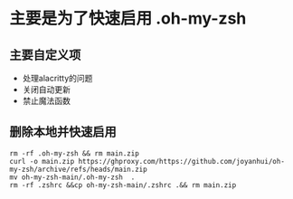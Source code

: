 # 主要是为了快速启用 .oh-my-zsh
## 主要自定义项
- 处理alacritty的问题
- 关闭自动更新
- 禁止魔法函数
## 删除本地并快速启用
```
rm -rf .oh-my-zsh && rm main.zip 
curl -o main.zip https://ghproxy.com/https://github.com/joyanhui/oh-my-zsh/archive/refs/heads/main.zip
mv oh-my-zsh-main/.oh-my-zsh  . 
rm -rf .zshrc &&cp oh-my-zsh-main/.zshrc .&& rm main.zip
```
